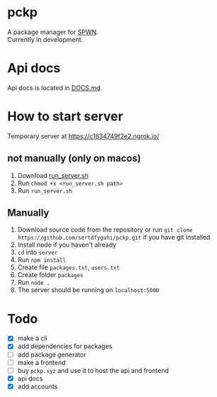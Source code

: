 # pckp
A package manager for [SPWN](https://github.com/Spu7Nix/SPWN-language).  
Currently in development.  

# Api docs
Api docs is located in [DOCS.md](https://github.com/sertdfyguhi/pckp/blob/master/DOCS.md).

# How to start server
Temporary server at https://c1634749f2e2.ngrok.io/

## not manually (only on macos)
1. Download [run_server.sh](https://github.com/sertdfyguhi/pckp/blob/master/run_server.sh)
2. Run `chmod +x <run_server.sh path>`
3. Run `run_server.sh`

## Manually
1. Download source code from the repository or run `git clone https://github.com/sertdfyguhi/pckp.git` if you have git installed
2. Install node if you haven't already
3. `cd` into `server`
4. Run `npm install`
5. Create file `packages.txt`, `users.txt`
6. Create folder `packages`
7. Run `node .`
8. The server should be running on `localhost:5000`

# Todo
- [x] make a cli
- [x] add dependencies for packages
- [ ] add package generator
- [ ] make a frontend
- [ ] buy `pckp.xyz` and use it to host the api and frontend
- [x] api docs
- [x] add accounts

